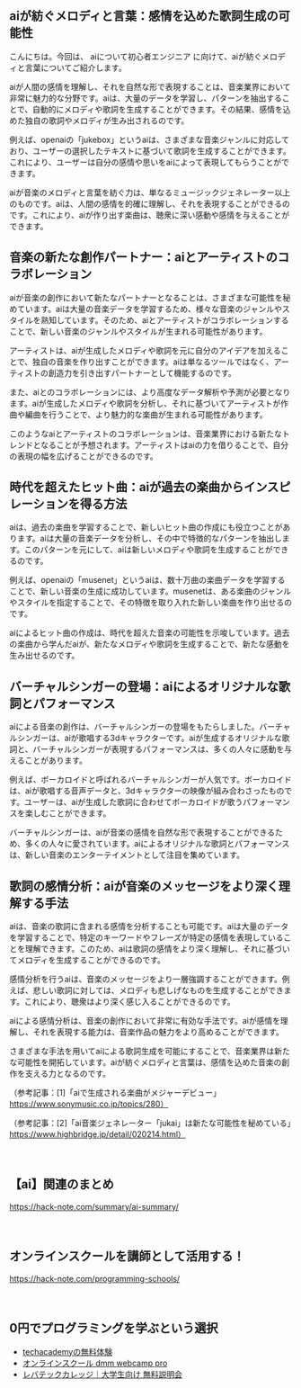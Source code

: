 <!--
title: 【ai】aiによる歌詞生成：音楽と感情を織り交ぜた創作の世界
tags: ai,human,text
id: 
private: false
-->

## aiが紡ぐメロディと言葉：感情を込めた歌詞生成の可能性

こんにちは。今回は、
aiについて初心者エンジニア
に向けて、aiが紡ぐメロディと言葉についてご紹介します。

aiが人間の感情を理解し、それを自然な形で表現することは、音楽業界において非常に魅力的な分野です。aiは、大量のデータを学習し、パターンを抽出することで、自動的にメロディや歌詞を生成することができます。その結果、感情を込めた独自の歌詞やメロディが生み出されるのです。

例えば、openaiの「jukebox」というaiは、さまざまな音楽ジャンルに対応しており、ユーザーの選択したテキストに基づいて歌詞を生成することができます。これにより、ユーザーは自分の感情や思いをaiによって表現してもらうことができます。

aiが音楽のメロディと言葉を紡ぐ力は、単なるミュージックジェネレーター以上のものです。aiは、人間の感情を的確に理解し、それを表現することができるのです。これにより、aiが作り出す楽曲は、聴衆に深い感動や感情を与えることができます。

## 音楽の新たな創作パートナー：aiとアーティストのコラボレーション

aiが音楽の創作において新たなパートナーとなることは、さまざまな可能性を秘めています。aiは大量の音楽データを学習するため、様々な音楽のジャンルやスタイルを熟知しています。そのため、aiとアーティストがコラボレーションすることで、新しい音楽のジャンルやスタイルが生まれる可能性があります。

アーティストは、aiが生成したメロディや歌詞を元に自分のアイデアを加えることで、独自の音楽を作り出すことができます。aiは単なるツールではなく、アーティストの創造力を引き出すパートナーとして機能するのです。

また、aiとのコラボレーションには、より高度なデータ解析や予測が必要となります。aiが生成したメロディや歌詞を分析し、それに基づいてアーティストが作曲や編曲を行うことで、より魅力的な楽曲が生まれる可能性があります。

このようなaiとアーティストのコラボレーションは、音楽業界における新たなトレンドとなることが予想されます。アーティストはaiの力を借りることで、自分の表現の幅を広げることができるのです。

## 時代を超えたヒット曲：aiが過去の楽曲からインスピレーションを得る方法

aiは、過去の楽曲を学習することで、新しいヒット曲の作成にも役立つことがあります。aiは大量の音楽データを分析し、その中で特徴的なパターンを抽出します。このパターンを元にして、aiは新しいメロディや歌詞を生成することができるのです。

例えば、openaiの「musenet」というaiは、数十万曲の楽曲データを学習することで、新しい音楽の生成に成功しています。musenetは、ある楽曲のジャンルやスタイルを指定することで、その特徴を取り入れた新しい楽曲を作り出せるのです。

aiによるヒット曲の作成は、時代を超えた音楽の可能性を示唆しています。過去の楽曲から学んだaiが、新たなメロディや歌詞を生成することで、新たな感動を生み出せるのです。

## バーチャルシンガーの登場：aiによるオリジナルな歌詞とパフォーマンス

aiによる音楽の創作は、バーチャルシンガーの登場をもたらしました。バーチャルシンガーは、aiが歌唱する3dキャラクターです。aiが生成するオリジナルな歌詞と、バーチャルシンガーが表現するパフォーマンスは、多くの人々に感動を与えることがあります。

例えば、ボーカロイドと呼ばれるバーチャルシンガーが人気です。ボーカロイドは、aiが歌唱する音声データと、3dキャラクターの映像が組み合わさったものです。ユーザーは、aiが生成した歌詞に合わせてボーカロイドが歌うパフォーマンスを楽しむことができます。

バーチャルシンガーは、aiが音楽の感情を自然な形で表現することができるため、多くの人々に愛されています。aiによるオリジナルな歌詞とパフォーマンスは、新しい音楽のエンターテイメントとして注目を集めています。

## 歌詞の感情分析：aiが音楽のメッセージをより深く理解する手法

aiは、音楽の歌詞に含まれる感情を分析することも可能です。aiは大量のデータを学習することで、特定のキーワードやフレーズが特定の感情を表現していることを理解できます。このため、aiは歌詞の感情をより深く理解し、それに基づいてメロディを生成することができるのです。

感情分析を行うaiは、音楽のメッセージをより一層強調することができます。例えば、悲しい歌詞に対しては、メロディも悲しげなものを生成することができます。これにより、聴衆はより深く感じ入ることができるのです。

aiによる感情分析は、音楽の創作において非常に有効な手法です。aiが感情を理解し、それを表現する能力は、音楽作品の魅力をより高めることができます。

さまざまな手法を用いてaiによる歌詞生成を可能にすることで、音楽業界は新たな可能性を開拓しています。aiが紡ぐメロディと言葉は、感情を込めた音楽の創作を支える力となるのです。

（参考記事：[1]「aiで生成される楽曲がメジャーデビュー」https://www.sonymusic.co.jp/topics/280）

（参考記事：[2]「ai音楽ジェネレーター「jukai」は新たな可能性を秘めている」https://www.highbridge.jp/detail/020214.html）

　

## 【ai】関連のまとめ
https://hack-note.com/summary/ai-summary/

　

## オンラインスクールを講師として活用する！
https://hack-note.com/programming-schools/

　

## 0円でプログラミングを学ぶという選択
- [techacademyの無料体験](//af.moshimo.com/af/c/click?a_id=2612475&amp;p_id=1555&amp;pc_id=2816&amp;pl_id=22706&amp;url=https%3a%2f%2ftechacademy.jp%2fhtmlcss-trial%3futm_source%3dmoshimo%26utm_medium%3daffiliate%26utm_campaign%3dtextad)
- [オンラインスクール dmm webcamp pro](//af.moshimo.com/af/c/click?a_id=2612482&amp;p_id=1363&amp;pc_id=2297&amp;pl_id=39999&amp;guid=on)
- [レバテックカレッジ｜大学生向け 無料説明会](//af.moshimo.com/af/c/click?a_id=4071793&p_id=3198&pc_id=7488&pl_id=41848)

